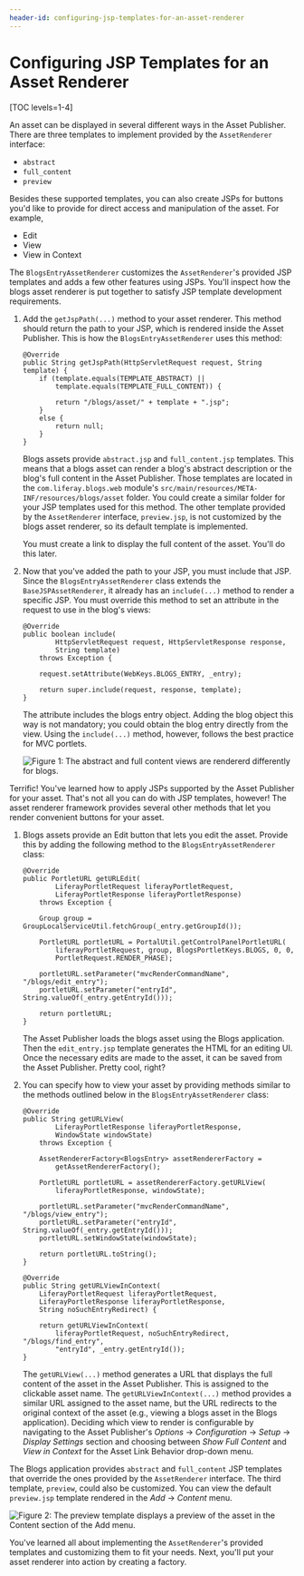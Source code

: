 ```yaml
---
header-id: configuring-jsp-templates-for-an-asset-renderer
---
```


# Configuring JSP Templates for an Asset Renderer

[TOC levels=1-4]

An asset can be displayed in several different ways in the Asset Publisher.
There are three templates to implement provided by the `AssetRenderer`
interface:

- `abstract`
- `full_content`
- `preview`

Besides these supported templates, you can also create JSPs for buttons you'd
like to provide for direct access and manipulation of the asset. For example,

- Edit
- View
- View in Context

The `BlogsEntryAssetRenderer` customizes the `AssetRenderer`'s provided JSP
templates and adds a few other features using JSPs. You'll inspect how the blogs
asset renderer is put together to satisfy JSP template development requirements.

1.  Add the `getJspPath(...)` method to your asset renderer. This method should
    return the path to your JSP, which is rendered inside the Asset Publisher.
    This is how the `BlogsEntryAssetRenderer` uses this method:

        @Override
        public String getJspPath(HttpServletRequest request, String template) {
            if (template.equals(TEMPLATE_ABSTRACT) ||
                template.equals(TEMPLATE_FULL_CONTENT)) {

                return "/blogs/asset/" + template + ".jsp";
            }
            else {
                return null;
            }
        }

    Blogs assets provide `abstract.jsp` and `full_content.jsp` templates. This
    means that a blogs asset can render a blog's abstract description or the
    blog's full content in the Asset Publisher. Those templates are located in
    the `com.liferay.blogs.web` module's
    `src/main/resources/META-INF/resources/blogs/asset` folder. You could create
    a similar folder for your JSP templates used for this method. The other
    template provided by the `AssetRenderer` interface, `preview.jsp`, is not
    customized by the blogs asset renderer, so its default template is
    implemented.

    You must create a link to display the full content of the asset. You'll
    do this later.

2.  Now that you've added the path to your JSP, you must include that JSP. Since
    the `BlogsEntryAssetRenderer` class extends the `BaseJSPAssetRenderer`,
    it already has an `include(...)` method to render a specific JSP. You
    must override this method to set an attribute in the request to use in
    the blog's views:

        @Override
        public boolean include(
                HttpServletRequest request, HttpServletResponse response,
                String template)
            throws Exception {

            request.setAttribute(WebKeys.BLOGS_ENTRY, _entry);

            return super.include(request, response, template);
        }

    The attribute includes the blogs entry object. Adding the blog object this
    way is not mandatory; you could obtain the blog entry directly from the
    view. Using the `include(...)` method, however, follows the best practice
    for MVC portlets.

    ![Figure 1: The abstract and full content views are rendererd differently for blogs.](../../../images/blogs-asset-views.png)

Terrific! You've learned how to apply JSPs supported by the Asset Publisher for
your asset. That's not all you can do with JSP templates, however! The asset
renderer framework provides several other methods that let you render convenient
buttons for your asset.

1.  Blogs assets provide an Edit button that lets you edit the asset.
    Provide this by adding the following method to the `BlogsEntryAssetRenderer`
    class:

        @Override
        public PortletURL getURLEdit(
                LiferayPortletRequest liferayPortletRequest,
                LiferayPortletResponse liferayPortletResponse)
            throws Exception {

            Group group = GroupLocalServiceUtil.fetchGroup(_entry.getGroupId());

            PortletURL portletURL = PortalUtil.getControlPanelPortletURL(
                liferayPortletRequest, group, BlogsPortletKeys.BLOGS, 0, 0,
                PortletRequest.RENDER_PHASE);

            portletURL.setParameter("mvcRenderCommandName", "/blogs/edit_entry");
            portletURL.setParameter("entryId", String.valueOf(_entry.getEntryId()));

            return portletURL;
        }

    The Asset Publisher loads the blogs asset using the Blogs application. Then
    the `edit_entry.jsp` template generates the HTML for an editing UI. Once the
    necessary edits are made to the asset, it can be saved from the Asset
    Publisher. Pretty cool, right?

2.  You can specify how to view your asset by providing methods similar to the
    methods outlined below in the `BlogsEntryAssetRenderer` class:

        @Override
        public String getURLView(
                LiferayPortletResponse liferayPortletResponse,
                WindowState windowState)
            throws Exception {

            AssetRendererFactory<BlogsEntry> assetRendererFactory =
                getAssetRendererFactory();

            PortletURL portletURL = assetRendererFactory.getURLView(
                liferayPortletResponse, windowState);

            portletURL.setParameter("mvcRenderCommandName", "/blogs/view_entry");
            portletURL.setParameter("entryId", String.valueOf(_entry.getEntryId()));
            portletURL.setWindowState(windowState);

            return portletURL.toString();
        }

        @Override
        public String getURLViewInContext(
            LiferayPortletRequest liferayPortletRequest,
            LiferayPortletResponse liferayPortletResponse,
            String noSuchEntryRedirect) {

            return getURLViewInContext(
                liferayPortletRequest, noSuchEntryRedirect, "/blogs/find_entry",
                "entryId", _entry.getEntryId());
        }

    The `getURLView(...)` method generates a URL that displays the full content
    of the asset in the Asset Publisher. This is assigned to the clickable asset
    name. The `getURLViewInContext(...)` method provides a similar URL assigned
    to the asset name, but the URL redirects to the original context of the
    asset (e.g., viewing a blogs asset in the Blogs application). Deciding which
    view to render is configurable by navigating to the Asset Publisher's 
    *Options* &rarr; *Configuration*
    &rarr; *Setup* &rarr; *Display Settings* section and choosing between *Show
    Full Content* and *View in Context* for the Asset Link Behavior drop-down
    menu.

The Blogs application provides `abstract` and `full_content` JSP templates that
override the ones provided by the `AssetRenderer` interface. The third template,
`preview`, could also be customized. You can view the default `preview.jsp`
template rendered in the *Add* &rarr; *Content* menu.

![Figure 2: The `preview` template displays a preview of the asset in the Content section of the Add menu.](../../../images/preview-template-asset-renderer.png)

You've learned all about implementing the `AssetRenderer`'s provided templates
and customizing them to fit your needs. Next, you'll put your asset renderer
into action by creating a factory.
